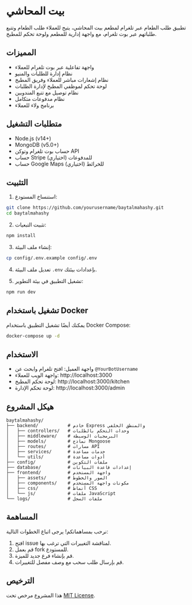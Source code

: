# بيت المحاشي

تطبيق طلب الطعام عبر تلغرام لمطعم بيت المحاشي، يتيح للعملاء طلب الطعام وتتبع طلباتهم عبر بوت تلغرام، مع واجهة إدارية للمطعم ولوحة تحكم للمطبخ.

## المميزات

- واجهة تفاعلية عبر بوت تلغرام للعملاء
- نظام إدارة للطلبات والمنيو
- نظام إشعارات مباشر للعملاء وفريق المطبخ
- لوحة تحكم لموظفي المطبخ لإدارة الطلبات
- نظام توصيل مع تتبع المندوبين
- نظام مدفوعات متكامل
- برنامج ولاء للعملاء

## متطلبات التشغيل

- Node.js (v14+)
- MongoDB (v5.0+)
- حساب بوت تلغرام وتوكن API
- حساب Stripe للمدفوعات (اختياري)
- حساب Google Maps للخرائط (اختياري)

## التثبيت

1. استنساخ المستودع:
```bash
git clone https://github.com/yourusername/baytalmahashy.git
cd baytalmahashy
```

2. تثبيت التبعيات:
```bash
npm install
```

3. إنشاء ملف البيئة:
```bash
cp config/.env.example config/.env
```

4. تعديل ملف البيئة `.env` بإعدادات بيئتك.

5. تشغيل التطبيق في بيئة التطوير:
```bash
npm run dev
```

## تشغيل باستخدام Docker

يمكنك أيضًا تشغيل التطبيق باستخدام Docker Compose:

```bash
docker-compose up -d
```

## الاستخدام

- واجهة العميل: افتح تلغرام وابحث عن `@YourBotUsername`
- واجهة الويب للعملاء: http://localhost:3000
- لوحة تحكم المطبخ: http://localhost:3000/kitchen
- لوحة تحكم الإدارة: http://localhost:3000/admin

## هيكل المشروع

```
baytalmahashy/
├── backend/           # خادم Express والمنطق الخلفي
│   ├── controllers/   # وحدات التحكم بالطلبات
│   ├── middleware/    # البرمجيات الوسيطة
│   ├── models/        # نماذج Mongoose
│   ├── routes/        # مسارات API
│   ├── services/      # خدمات مساعدة
│   └── utils/         # أدوات مساعدة
├── config/            # ملفات التكوين
├── database/          # إعدادات قاعدة البيانات
├── frontend/          # واجهة المستخدم
│   ├── assets/        # الصور والخطوط
│   ├── components/    # مكونات واجهة المستخدم
│   ├── css/           # أنماط CSS
│   └── js/            # ملفات JavaScript
└── logs/              # ملفات السجل
```

## المساهمة

نرحب بمساهماتكم! يرجى اتباع الخطوات التالية:

1. افتح issue لمناقشة التغييرات التي ترغب بها.
2. قم بعمل fork للمستودع.
3. قم بإنشاء فرع جديد للميزة.
4. قم بإرسال طلب سحب مع وصف مفصل للتغييرات.

## الترخيص

هذا المشروع مرخص تحت [MIT License](LICENSE).